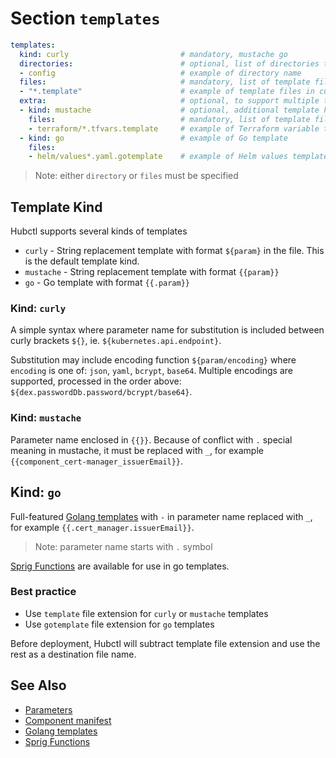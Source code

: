 # Section `templates`

```yaml
templates:
  kind: curly                         # mandatory, mustache go
  directories:                        # optional, list of directories to search for templates
  - config                            # example of directory name
  files:                              # mandatory, list of template files, supports globs
  - "*.template"                      # example of template files in current component directory
  extra:                              # optional, to support multiple template kinds
  - kind: mustache                    # optional, additional template kind
    files:                            # mandatory, list of template files, supports globs
    - terraform/*.tfvars.template     # example of Terraform variable templates in directory `terraform`
  - kind: go                          # example of Go template
    files:                            
    - helm/values*.yaml.gotemplate    # example of Helm values template
```

> Note: either `directory` or `files` must be specified

## Template Kind

Hubctl supports several kinds of templates

* `curly` - String replacement template with format `${param}` in the file. This is the default template kind.
* `mustache` - String replacement template with format `{{param}}`
* `go` - Go template with format `{{.param}}`

### Kind: `curly`

A simple syntax where parameter name for substitution is included between curly brackets `${}`, ie. `${kubernetes.api.endpoint}`.

Substitution may include encoding function `${param/encoding}` where `encoding` is one of:  `json`, `yaml`, `bcrypt`, `base64`. Multiple encodings are supported, processed in the order above: `${dex.passwordDb.password/bcrypt/base64}`.

### Kind: `mustache`

Parameter name enclosed in `{{}}`. Because of conflict with `.` special meaning in mustache, it must be replaced with `_`, for example `{{component_cert-manager_issuerEmail}}`.

## Kind: `go`
Full-featured [Golang templates](https://golang.org/pkg/text/template/) with `-` in parameter name replaced with `_`, for example `{{.cert_manager.issuerEmail}}`.

> Note: parameter name starts with `.` symbol

[Sprig Functions](http://masterminds.github.io/sprig/) are available for use in go templates.

### Best practice

* Use `template` file extension for `curly` or `mustache` templates
* Use `gotemplate` file extension for `go` templates

Before deployment, Hubctl will subtract template file extension and use the rest as a destination file name.

## See Also

* [Parameters](../parameters)
* [Component manifest](../)
* [Golang templates](https://golang.org/pkg/text/template/)
* [Sprig Functions](http://masterminds.github.io/sprig/)
